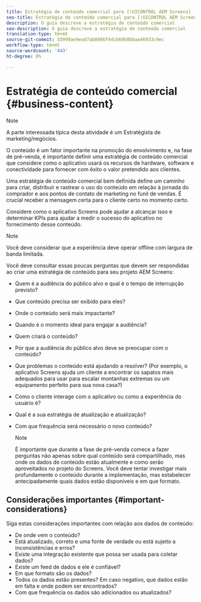 ```yaml
---
title: Estratégia de conteúdo comercial para [!UICONTROL AEM Screens]
seo-title: Estratégia de conteúdo comercial para [!UICONTROL AEM Screens]
description: O guia descreve a estratégia de conteúdo comercial
seo-description: O guia descreve a estratégia de conteúdo comercial
translation-type: tm+mt
source-git-commit: 55999ae9ead7ab8986f4dcb69b0bbaa46933c9ec
workflow-type: tm+mt
source-wordcount: '443'
ht-degree: 0%

---
```



# Estratégia de conteúdo comercial {#business-content}

>[!NOTE]
>
>A parte interessada típica desta atividade é um Estratégista de marketing/negócios.

O conteúdo é um fator importante na promoção do envolvimento e, na fase de pré-venda, é importante definir uma estratégia de conteúdo comercial que considere como o aplicativo usará os recursos de hardware, software e conectividade para fornecer com êxito o valor pretendido aos clientes.

Uma estratégia de conteúdo comercial bem definida define um caminho para criar, distribuir e rastrear o uso do conteúdo em relação à jornada do comprador e aos pontos de contato de marketing no funil de vendas. É crucial receber a mensagem certa para o cliente certo no momento certo.

Considere como o aplicativo Screens pode ajudar a alcançar isso e determinar KPIs para ajudar a medir o sucesso do aplicativo no fornecimento desse conteúdo.

>[!NOTE]
>
>Você deve considerar que a experiência deve operar offline com largura de banda limitada.

Você deve consultar essas poucas perguntas que devem ser respondidas ao criar uma estratégia de conteúdo para seu projeto AEM Screens:

* Quem é a audiência do público alvo e qual é o tempo de interrupção previsto?
* Que conteúdo precisa ser exibido para eles?
* Onde o conteúdo será mais impactante?
* Quando é o momento ideal para engajar a audiência?
* Quem criará o conteúdo?
* Por que a audiência do público alvo deve se preocupar com o conteúdo?
* Que problemas o conteúdo está ajudando a resolver? (Por exemplo, o aplicativo Screens ajuda um cliente a encontrar os sapatos mais adequados para usar para escalar montanhas extremas ou um equipamento perfeito para sua nova casa?)
* Como o cliente interage com o aplicativo ou como a experiência do usuário é?
* Qual é a sua estratégia de atualização e atualização?
* Com que frequência será necessário o novo conteúdo?

   >[!NOTE]
   >
   >É importante que durante a fase de pré-venda comece a fazer perguntas não apenas sobre qual conteúdo será compartilhado, mas onde os dados de conteúdo estão atualmente e como serão aproveitados no projeto do Screens. Você deve tentar investigar mais profundamente o conteúdo durante a implementação, mas estabelecer antecipadamente quais dados estão disponíveis e em que formato.

## Considerações importantes {#important-considerations}

Siga estas considerações importantes com relação aos dados de conteúdo:

* De onde vem o conteúdo?
* Está atualizado, correto e uma fonte de verdade ou está sujeito a inconsistências e erros?
* Existe uma integração existente que possa ser usada para coletar dados?
* Existe um feed de dados e ele é confiável?
* Em que formato são os dados?
* Todos os dados estão presentes? Em caso negativo, que dados estão em falta e onde podem ser encontrados?
* Com que frequência os dados são adicionados ou atualizados?
